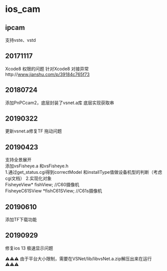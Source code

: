 # ios_cam  

## ipcam   

支持vste、vstd

## 20171117  

Xcode8 权限的问题
针对Xcode8 对接异常http://www.jianshu.com/p/39184c765f73



## 20180724     

添加PnPCcam2，底层封装了vsnet.a库
底层实现获取串   

## 20190322    

更新vsnet.a修复TF 拖动问题    

## 20190423     

支持全景展开  
添加vsFisheye.a 和vsFisheye.h    
1.通过get_status.cgi得到correctModel 和installType值做设备机型的判断（考虑cgi文档）
2.实现化对象  
FisheyeView* fishView;         //C60摄像机   
FisheyeC61SView *fishC61SView; //C61s摄像机       

## 20190610

添加TF下载功能    

## 20190929

修复ios 13  极速显示问题

⚠️⚠️⚠️ 由于平台大小限制，需要在VSNet/lib/libvsNet.a.zip解压出来在运行⚠️⚠️⚠️





